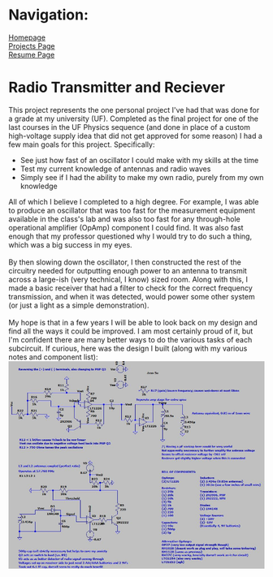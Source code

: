 <html>
<body>

<div>
<h1> Navigation: </h1>
<p>
<a href="https://scicapt.github.io"> Homepage </a>
<br>
<a href="https://scicapt.github.io/Projects"> Projects Page </a>
<br>
<a href="https://scicapt.github.io/Resume">Resume Page</a>
</p>
</div>

<div>
<h1>Radio Transmitter and Reciever</h1>
<p>
  This project represents the one personal project I've had that was done for a grade at my university (UF). Completed as the final project for one of the last courses in the UF Physics sequence (and done in place of a custom high-voltage supply idea that did not get approved for some reason) I had a few main goals for this project. Specifically:
  <ul>
    <li>See just how fast of an oscillator I could make with my skills at the time</li>
    <li>Test my current knowledge of antennas and radio waves</li>
    <li>Simply see if I had the ability to make my own radio, purely from my own knowledge</li>
  </ul>
  All of which I believe I completed to a high degree. For example, I was able to produce an oscillator that was too fast for the measurement equipment available in the class's lab and was also too fast for any through-hole operational amplifier (OpAmp) component I could find. It was also fast enough that my professor questioned why I would try to do such a thing, which was a big success in my eyes.
  <br><br>
  By then slowing down the oscillator, I then constructed the rest of the circuitry needed for outputting enough power to an antenna to transmit across a large-ish (very technical, I know) sized room. Along with this, I made a basic receiver that had a filter to check for the correct frequency transmission, and when it was detected, would power some other system (or just a light as a simple demonstration).
  <br><br>
  My hope is that in a few years I will be able to look back on my design and find all the ways it could be improved. I am most certainly proud of it, but I'm confident there are many better ways to do the various tasks of each subcircuit. If curious, here was the design I built (along with my various notes and component list):
  <br>
    <img src="./docs/assets/Radio1.JPG">
  <br><br>
</p>
</div>

</body>
</html>
